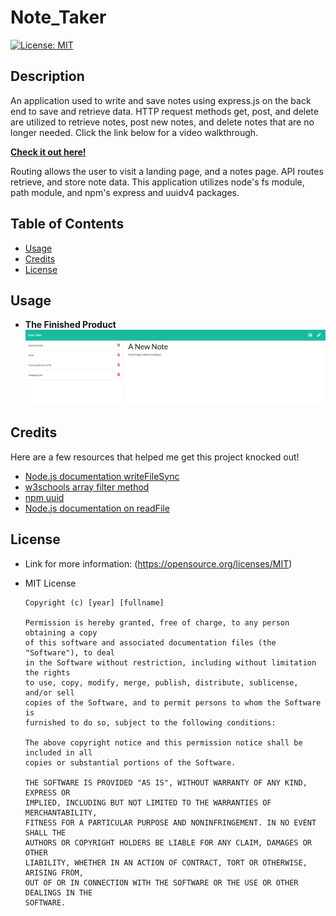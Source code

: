 # Note_Taker
[![License: MIT](https://img.shields.io/badge/License-MIT-yellow.svg)](https://opensource.org/licenses/MIT)

## Description
An application used to write and save notes using express.js on the back end to save and retrieve data. HTTP request methods get, post, and delete are utilized to retrieve notes, post new notes, and delete notes that are no longer needed. 
Click the link below for a video walkthrough.

**[Check it out here!](https://raseward14.github.io/Note_Taker/)**

Routing allows the user to visit a landing page, and a notes page. API routes retrieve, and store note data. This application utilizes node's fs module, path module, and npm's express and uuidv4 packages.

## Table of Contents
* [Usage](#usage)
* [Credits](#credits)
* [License](#license)

## Usage
* **The Finished Product**  
![Note Taker](public/assets/images/noteTaker.PNG)

## Credits
Here are a few resources that helped me get this project knocked out!
* [Node.js documentation writeFileSync](https://nodejs.org/api/fs.html#fs_fs_writefilesync_file_data_options)
* [w3schools array filter method](https://www.w3schools.com/jsref/jsref_filter.asp)
* [npm uuid](https://www.npmjs.com/package/uuid)
* [Node.js documentation on readFile](https://nodejs.org/en/knowledge/file-system/how-to-read-files-in-nodejs/)

## License
* Link for more information: (https://opensource.org/licenses/MIT)
* MIT License

      Copyright (c) [year] [fullname]
      
      Permission is hereby granted, free of charge, to any person obtaining a copy
      of this software and associated documentation files (the "Software"), to deal
      in the Software without restriction, including without limitation the rights
      to use, copy, modify, merge, publish, distribute, sublicense, and/or sell
      copies of the Software, and to permit persons to whom the Software is
      furnished to do so, subject to the following conditions:
      
      The above copyright notice and this permission notice shall be included in all
      copies or substantial portions of the Software.
      
      THE SOFTWARE IS PROVIDED "AS IS", WITHOUT WARRANTY OF ANY KIND, EXPRESS OR
      IMPLIED, INCLUDING BUT NOT LIMITED TO THE WARRANTIES OF MERCHANTABILITY,
      FITNESS FOR A PARTICULAR PURPOSE AND NONINFRINGEMENT. IN NO EVENT SHALL THE
      AUTHORS OR COPYRIGHT HOLDERS BE LIABLE FOR ANY CLAIM, DAMAGES OR OTHER
      LIABILITY, WHETHER IN AN ACTION OF CONTRACT, TORT OR OTHERWISE, ARISING FROM,
      OUT OF OR IN CONNECTION WITH THE SOFTWARE OR THE USE OR OTHER DEALINGS IN THE
      SOFTWARE.
